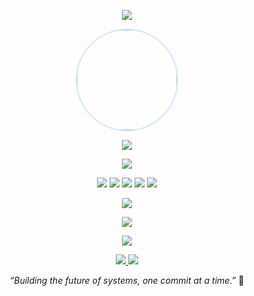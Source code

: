 <p align="center">
  <img src="https://capsule-render.vercel.app/api?type=transparent&color=1E293B&height=100&section=header&text=Hello,%20I'm%20vxyzview&fontSize=45&fontColor=D4E5FE&animation=fadeIn&font=JetBrains%20Mono" />
</p>

<p align="center">
  <img src="https://i.postimg.cc/vDRr7y25/Icon-Pfp-Anime-waifu2x-CUnet-16-0x-noise3-GPU.png" width="160px" style="border-radius: 50%; border: 2px solid #D4E5FE;" />
</p>

<p align="center">
  <img src="https://readme-typing-svg.herokuapp.com?font=JetBrains+Mono&color=D4E5FE&size=22&center=true&vCenter=true&width=500&lines=Low-Level+System+Developer;Linux+%7C+Kernel+Enthusiast;Passionate+about+OS+Architecture" />
</p>

<p align="center">
  <img src="https://capsule-render.vercel.app/api?type=transparent&color=1E293B&height=60&section=header&text=💡%20Tech%20Stack&fontSize=35&fontColor=D4E5FE&animation=fadeIn&font=JetBrains%20Mono" />
</p>

<p align="center">
  <img src="https://img.shields.io/badge/Linux-1E293B?style=for-the-badge&logo=linux&logoColor=D4E5FE" />
  <img src="https://img.shields.io/badge/Android-1E293B?style=for-the-badge&logo=android&logoColor=D4E5FE" />
  <img src="https://img.shields.io/badge/C-1E293B?style=for-the-badge&logo=c&logoColor=D4E5FE" />
  <img src="https://img.shields.io/badge/VIM-1E293B?style=for-the-badge&logo=vim&logoColor=D4E5FE" />
  <img src="https://img.shields.io/badge/Git-1E293B?style=for-the-badge&logo=git&logoColor=D4E5FE" />
</p>

<p align="center">
  <img src="https://capsule-render.vercel.app/api?type=transparent&color=1E293B&height=60&section=header&text=📊%20GitHub%20Stats&fontSize=35&fontColor=D4E5FE&animation=fadeIn&font=JetBrains%20Mono" />
</p>

<p align="center">
  <img src="https://github-stats-alpha.vercel.app/api?username=vxyzview&cc=0F172A&tc=D4E5FE&ic=F4858B&bc=0000" style="max-width: 100%;" />
</p>

<p align="center">
  <img src="https://capsule-render.vercel.app/api?type=transparent&color=1E293B&height=60&section=header&text=🌐%20Connect&fontSize=35&fontColor=D4E5FE&animation=fadeIn&font=JetBrains%20Mono" />
</p>

<p align="center">
  <a href="https://github.com/vxyzview">
    <img src="https://img.shields.io/badge/GitHub-0F172A?style=for-the-badge&logo=github&logoColor=D4E5FE" />
  </a>
  <a href="https://twitter.com/your-handle">
    <img src="https://img.shields.io/badge/Twitter-0F172A?style=for-the-badge&logo=twitter&logoColor=D4E5FE" />
  </a>
</p>

<p align="center">
  <i>“Building the future of systems, one commit at a time.”</i> 🚀  
</p>
